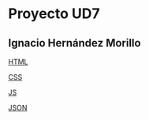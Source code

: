 # Proyecto UD7
## Ignacio Hernández Morillo
[HTML](https://github.com/anxowo/webud7/blob/main/index.html)



[CSS](https://github.com/anxowo/webud7/blob/main/estiloso.css)



[JS](https://github.com/anxowo/webud7/blob/main/busqueda.js)



[JSON](https://github.com/anxowo/webud7/blob/main/datos.json)

